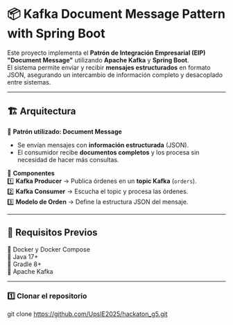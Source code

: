 # 📦 Kafka Document Message Pattern with Spring Boot

Este proyecto implementa el **Patrón de Integración Empresarial (EIP) "Document Message"** utilizando **Apache Kafka** y **Spring Boot**.  
El sistema permite enviar y recibir **mensajes estructurados** en formato JSON, asegurando un intercambio de información completo y desacoplado entre sistemas.

---

## 🏗 **Arquitectura**
📌 **Patrón utilizado: Document Message**
- Se envían mensajes con **información estructurada** (JSON).
- El consumidor recibe **documentos completos** y los procesa sin necesidad de hacer más consultas.

📌 **Componentes**  
1️⃣ **Kafka Producer** → Publica órdenes en un **topic Kafka** (`orders`).  
2️⃣ **Kafka Consumer** → Escucha el topic y procesa las órdenes.  
3️⃣ **Modelo de Orden** → Define la estructura JSON del mensaje.

---

## 📌 **Requisitos Previos**
🔹 Docker y Docker Compose  
🔹 Java 17+  
🔹 Gradle 8+  
🔹 Apache Kafka

---

### 1️⃣ **Clonar el repositorio**
git clone https://github.com/UpsIE2025/hackaton_g5.git

